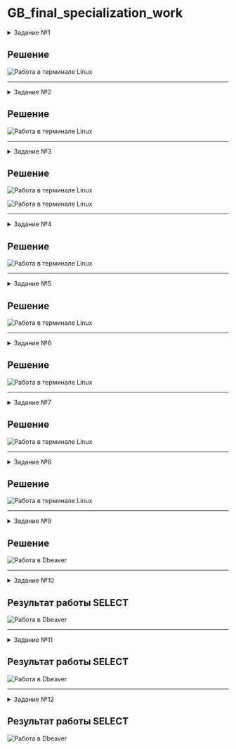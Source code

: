 # GB_final_specialization_work

<details>
    <summary>Задание №1</summary>
  Используя команду cat в терминале операционной системы Linux, создать
два файла Домашние животные (заполнив файл собаками, кошками,
хомяками) и Вьючные животными заполнив файл Лошадьми, верблюдами и
ослы), а затем объединить их. Просмотреть содержимое созданного файла.
Переименовать файл, дав ему новое имя (Друзья человека).
</details>

## Решение
![Работа в терминале Linux](https://github.com/gleb-erokhin/GB_final_specialization_work/blob/master/1.jpg)

---
<details>
    <summary>Задание №2</summary>
  Переместить файлы созданные в 1 пункте в папку
</details>

## Решение
![Работа в терминале Linux](https://github.com/gleb-erokhin/GB_final_specialization_work/blob/master/2.jpg)

---
<details>
    <summary>Задание №3</summary>
  Подключить дополнительный репозиторий MySQL. Установить любой пакет
из этого репозитория
</details>

## Решение
![Работа в терминале Linux](https://github.com/gleb-erokhin/GB_final_specialization_work/blob/master/3.jpg)

![Работа в терминале Linux](https://github.com/gleb-erokhin/GB_final_specialization_work/blob/master/3.1.jpg)

---
<details>
    <summary>Задание №4</summary>
  Установить и удалить deb-пакет с помощью dpkg.
</details>

## Решение
![Работа в терминале Linux](https://github.com/gleb-erokhin/GB_final_specialization_work/blob/master/4.png)

---
<details>
    <summary>Задание №5</summary>
  Выложить историю команд в терминале ubuntu
</details>

## Решение
![Работа в терминале Linux](https://github.com/gleb-erokhin/GB_final_specialization_work/blob/master/5.png)

---
<details>
    <summary>Задание №6</summary>
  Нарисовать диаграмму, в которой есть класс родительский класс, домашние
животные и вьючные животные, в составы которых в случае домашних
животных войдут классы: собаки, кошки, хомяки, а в класс вьючные животные
войдут: Лошади, верблюды и ослы.
</details>

## Решение
![Работа в терминале Linux](https://github.com/gleb-erokhin/GB_final_specialization_work/blob/master/6.jpg)

---
<details>
    <summary>Задание №7</summary>
  В подключенном MySQL репозитории создать базу данных “Друзья
человека”.
</details>

## Решение
![Работа в терминале Linux](https://github.com/gleb-erokhin/GB_final_specialization_work/blob/master/7.png)

---
<details>
    <summary>Задание №8</summary>
  Создать таблицы с иерархией из диаграммы в БД

```sql
-- Создаем базу данных
CREATE DATABASE People_friends;

-- Создем родительский класс с видами животных
CREATE TABLE Parent_class (
  id INT PRIMARY KEY AUTO_INCREMENT,
  species VARCHAR(50)
);

-- Наполняем таблицу видами
insert into parent_class (species)
values ('вьючные'),
		('домашние');

-- Создаем таблицу Домашних животных
CREATE TABLE Home_animals (
  id INT PRIMARY KEY AUTO_INCREMENT,
  species_name VARCHAR(50),
  class_id INT,
  FOREIGN KEY (class_id) REFERENCES Parent_class(id)
);

-- Наполняем таблицу доашними животнми
insert into home_animals (species_name, class_id)
values ('кошки', 2),
	   ('собаки', 2),
	   ('хомяки', 2);
	  
-- Создаем таблицу для вьючных животных
CREATE TABLE Pack_animals (
  id INT PRIMARY key AUTO_INCREMENT,
  species_name VARCHAR(50),
  class_id INT,
  FOREIGN KEY (class_id) REFERENCES parent_class(id)
);

-- Наполняем таблицу животными
insert into pack_animals (species_name, class_id)
values ('лошади', 1),
	   ('ослы', 1),
	   ('верблюды', 1);
```
</details>

## Решение
![Работа в терминале Linux](https://github.com/gleb-erokhin/GB_final_specialization_work/blob/master/8.png)

---
<details>
    <summary>Задание №9</summary>
  Заполнить низкоуровневые таблицы именами(животных), командами
которые они выполняют и датами рождения

```sql
-- Домашние животные  

	  
-- Создаем таблицу Собаки
CREATE TABLE Dogs (
  id INT PRIMARY key AUTO_INCREMENT,
  name VARCHAR(50),
  orders VARCHAR(50),
  birdth DATE,
  class_id int,
  FOREIGN KEY (class_id) REFERENCES home_animals(id)
);


-- Наполняем таблицу Собаки командами
INSERT INTO dogs ( name, orders, birdth, class_id)
VALUES ('Барбос', 'Дай лапу', '2022-01-21', 2),
       ('Полкан', 'Лежать', '2010-03-08', 2);

      
-- Создаем таблицу кошки
CREATE TABLE Cats (
  id INT PRIMARY KEY AUTO_INCREMENT,
  name VARCHAR(50),
  orders VARCHAR(50),
  birdth DATE,
  class_id int, 
  FOREIGN KEY (class_id) REFERENCES Home_animals(id)
);


-- наполняем таблицу кошки командами
INSERT INTO cats (id, name, orders, birdth, class_id)
VALUES (1, 'Симба', 'Кис-кис', '2020-01-27', 1),
       (2, 'Делайла', 'Давай играть', '2019-03-08', 1);
      
      
 -- Создаем таблицу хомяки     
CREATE TABLE Hamster (
  id INT PRIMARY KEY AUTO_INCREMENT,
  name VARCHAR(50),
  orders VARCHAR(50),
  birdth DATE,
  class_id int,
  FOREIGN KEY (class_id) REFERENCES Home_animals(id)
);


-- Наполняем таблицу хомяки командами
INSERT INTO hamster ( name, orders, birdth, class_id)
VALUES ('Кулик', 'Спать', '2023-01-21', 3),
       ('Хаги', 'Бегать', '2002-03-08', 3);


-- Вьючные животные
CREATE TABLE Horses (
  id INT PRIMARY KEY AUTO_INCREMENT,
  name VARCHAR(50),
  orders VARCHAR(50),
  birdth DATE,
  class_id int,
  FOREIGN KEY (class_id) REFERENCES Pack_animals(id)
);


-- Наполняем таблицу Лошади
INSERT INTO horses ( name, orders, birdth, class_id)
VALUES ('Скорость', 'Но', '2018-01-21', 1),
       ('Грей', 'Бррррр', '2023-03-08', 1);


-- Создаем таблицу Верблюды
CREATE TABLE Camels (
  id INT PRIMARY KEY AUTO_INCREMENT,
  name VARCHAR(50),
  orders VARCHAR(50),
  birdth DATE,
  class_id int, 
  FOREIGN KEY (class_id) REFERENCES Pack_animals(id)
);


-- Наполняем таблицу верблюды командами
INSERT INTO camels ( name, orders, birdth, class_id)
VALUES ('Зефир', 'Но, пошел', '2019-09-01', 3),
       ('Багдад', 'На месте', '2020-11-12', 3),
       ('Скорость', 'Ждать', '2021-04-05', 3);


-- Создаем таблицу Обезьяны
CREATE TABLE Donkeys (
  id INT PRIMARY KEY AUTO_INCREMENT,
  name VARCHAR(50),
  orders VARCHAR(50),
  birdth DATE,
  class_id int,
  FOREIGN KEY (class_id) REFERENCES Pack_animals(id)
);


-- Наполняем таблицу Ослы
INSERT INTO donkeys ( name, orders, birdth, class_id)
VALUES ('Вася', 'Есть', '2017-01-21', 2),
       ('Иван', 'Прыгать', '2005-03-08', 2);

```
</details>

## Решение
![Работа в Dbeaver](https://github.com/gleb-erokhin/GB_final_specialization_work/blob/master/9.jpg)

---
<details>
    <summary>Задание №10</summary>
  Удалив из таблицы верблюдов, т.к. верблюдов решили перевезти в другой
питомник на зимовку. Объединить таблицы лошади, и ослы в одну таблицу.

```sql
-- Удаление таблицы camel
DELETE FROM camels;

-- Объеденяем таблицы Лошади и Ослы
SELECT Name, orders, birdth FROM horses
UNION SELECT  Name, orders, birdth FROM donkeys;
```
</details>

## Результат работы SELECT
![Работа в Dbeaver](https://github.com/gleb-erokhin/GB_final_specialization_work/blob/master/10.jpg)

---
<details>
    <summary>Задание №11</summary>
  Создать новую таблицу “молодые животные” в которую попадут все
животные старше 1 года, но младше 3 лет и в отдельном столбце с точностью
до месяца подсчитать возраст животных в новой таблице.

```sql
-- Создаем временную таблицу животные, для хранения промежуточных данных
CREATE TEMPORARY TABLE animals AS 
SELECT *, 'Лошади' as species FROM horses
UNION SELECT *, 'Ослы' AS species FROM donkeys
UNION SELECT *, 'Собаки' AS species FROM dogs
UNION SELECT *, 'Кошки' AS species FROM cats
UNION SELECT *, 'Хомяки' AS species FROM hamster;


-- Создаем таблицу молодые животные
CREATE TABLE no_old_animal AS
SELECT Name, orders, birdth, species, TIMESTAMPDIFF(MONTH, birdth, CURDATE()) AS Age_in_month
FROM animals WHERE birdth BETWEEN ADDDATE(curdate(), INTERVAL -3 YEAR) AND ADDDATE(CURDATE(), INTERVAL -1 YEAR);
 
SELECT * FROM no_old_animal;
```
</details>

## Результат работы SELECT
![Работа в Dbeaver](https://github.com/gleb-erokhin/GB_final_specialization_work/blob/master/11.jpg)

---
<details>
    <summary>Задание №12</summary>
  Объединить все таблицы в одну, при этом сохраняя поля, указывающие на
прошлую принадлежность к старым таблицам.

```sql
-- Объеденяем таблицы с сохранением принадлежности к старым таблицам
SELECT h.Name, h.birdth, h.orders, pa.species_name, ya.Age_in_month 
FROM horses h
LEFT JOIN no_old_animal ya ON ya.Name = h.Name
LEFT JOIN pack_animals pa ON pa.Id = h.class_id
UNION 
SELECT d.Name, d.birdth, d.orders, pa.species_name, ya.Age_in_month 
FROM donkeys d 
LEFT JOIN no_old_animal ya ON ya.Name = d.Name
LEFT JOIN pack_animals pa ON pa.Id = d.class_id
UNION
SELECT c.Name, c.birdth, c.orders, ha.species_name, ya.Age_in_month 
FROM cats c
LEFT JOIN no_old_animal ya ON ya.Name = c.Name
LEFT JOIN home_animals ha ON ha.Id = c.class_id
UNION
SELECT d.Name, d.birdth, d.orders, ha.species_name, ya.Age_in_month 
FROM dogs d
LEFT JOIN no_old_animal ya ON ya.Name = d.Name
LEFT JOIN home_animals ha ON ha.Id = d.class_id
UNION
SELECT hm.Name, hm.birdth, hm.orders, ha.species_name, ya.Age_in_month 
FROM hamster hm
LEFT JOIN no_old_animal ya ON ya.Name = hm.Name
LEFT JOIN home_animals ha ON ha.Id = hm.class_id;
```
</details>

## Результат работы SELECT
![Работа в Dbeaver](https://github.com/gleb-erokhin/GB_final_specialization_work/blob/master/12.jpg)